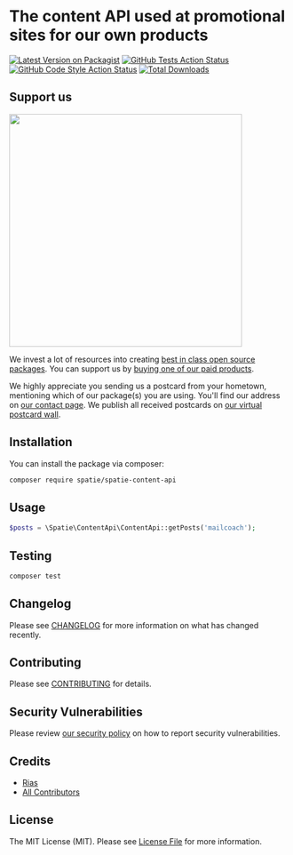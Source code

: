 # The content API used at promotional sites for our own products

[![Latest Version on Packagist](https://img.shields.io/packagist/v/spatie/spatie-content-api.svg?style=flat-square)](https://packagist.org/packages/spatie/spatie-content-api)
[![GitHub Tests Action Status](https://img.shields.io/github/actions/workflow/status/spatie/spatie-content-api/run-tests.yml?branch=main&label=tests&style=flat-square)](https://github.com/spatie/spatie-content-api/actions?query=workflow%3Arun-tests+branch%3Amain)
[![GitHub Code Style Action Status](https://img.shields.io/github/actions/workflow/status/spatie/spatie-content-api/fix-php-code-style-issues.yml?branch=main&label=code%20style&style=flat-square)](https://github.com/spatie/spatie-content-api/actions?query=workflow%3A"Fix+PHP+code+style+issues"+branch%3Amain)
[![Total Downloads](https://img.shields.io/packagist/dt/spatie/spatie-content-api.svg?style=flat-square)](https://packagist.org/packages/spatie/spatie-content-api)

## Support us

[<img src="https://github-ads.s3.eu-central-1.amazonaws.com/spatie-content-api.jpg?t=1" width="419px" />](https://spatie.be/github-ad-click/spatie-content-api)

We invest a lot of resources into creating [best in class open source packages](https://spatie.be/open-source). You can support us by [buying one of our paid products](https://spatie.be/open-source/support-us).

We highly appreciate you sending us a postcard from your hometown, mentioning which of our package(s) you are using. You'll find our address on [our contact page](https://spatie.be/about-us). We publish all received postcards on [our virtual postcard wall](https://spatie.be/open-source/postcards).

## Installation

You can install the package via composer:

```bash
composer require spatie/spatie-content-api
```

## Usage

```php
$posts = \Spatie\ContentApi\ContentApi::getPosts('mailcoach');
```

## Testing

```bash
composer test
```

## Changelog

Please see [CHANGELOG](CHANGELOG.md) for more information on what has changed recently.

## Contributing

Please see [CONTRIBUTING](CONTRIBUTING.md) for details.

## Security Vulnerabilities

Please review [our security policy](../../security/policy) on how to report security vulnerabilities.

## Credits

- [Rias](https://github.com/spatie)
- [All Contributors](../../contributors)

## License

The MIT License (MIT). Please see [License File](LICENSE.md) for more information.
